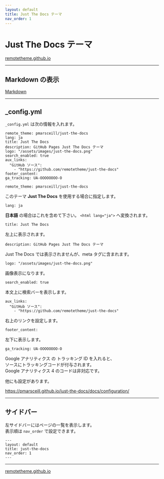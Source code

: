 ```yaml
---
layout: default
title: Just The Docs テーマ
nav_order: 1
---
```


# Just The Docs テーマ

[remotetheme.github.io](https://remotetheme.github.io/)

___

## Markdown の表示

[Markdown](markdown)

___

## _config.yml

`_config.yml` は次の情報を入れます。

```
remote_theme: pmarsceill/just-the-docs
lang: ja
title: Just The Docs
description: GitHub Pages Just The Docs テーマ
logo: "/assets/images/just-the-docs.png"
search_enabled: true
aux_links:
  "GitHub ソース":
    - "https://github.com/remotetheme/just-the-docs"
footer_content: 
ga_tracking: UA-OOOOOOOO-O
```

```
remote_theme: pmarsceill/just-the-docs
```

このテーマ **Just The Docs** を使用する場合に指定します。

```
lang: ja
```

**日本語** の場合はこれを含めて下さい。 `<html lang="ja">` へ変換されます。

```
title: Just The Docs
```

左上に表示されます。

```
description: GitHub Pages Just The Docs テーマ
```

Just The Docs では表示されませんが、meta タグに含まれます。

```
logo: "/assets/images/just-the-docs.png"
```

画像表示になります。

```
search_enabled: true
```

本文上に検索バーを表示します。

```
aux_links:
  "GitHub ソース":
    - "https://github.com/remotetheme/just-the-docs"
```

右上のリンクを設定します。

```
footer_content: 
```

左下に表示します。

```
ga_tracking: UA-OOOOOOOO-O
```

Google アナリティクス の トラッキング ID を入れると、\
ソースにトラッキングコードが付与されます。\
Google アナリティクス 4 のコードは非対応です。

他にも設定があります。

<https://pmarsceill.github.io/just-the-docs/docs/configuration/>

___

## サイドバー

左サイドバーにはページの一覧を表示します。\
表示順は `nav_order` で設定できます。

```
---
layout: default
title: just-the-docs
nav_order: 1
---
```

___

[remotetheme.github.io](https://remotetheme.github.io/)

